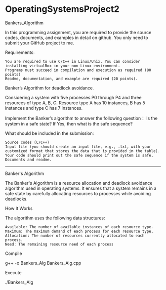 # OperatingSystemsProject2
Bankers_Algorithm

In this programming assignment, you are required to provide the source codes, documents, and examples in detail on github. You only need to submit your GitHub project to me.  

Requirements:

    You are required to use C/C++ in Linux/Unix. You can consider installing virtualBox in your non-Linux environment.
    Programs must succeed in compilation and execution as required (80 points)
    Readme, documentation, and example are required (20 points).

Banker’s Algorithm for deadlock avoidance.

Considering a system with five processes P0 through P4 and three resources of type A, B, C. Resource type A has 10 instances, B has 5 instances and type C has 7 instances. 

Implement the Banker’s algorithm to answer the following question： Is the system in a safe state? If Yes, then what is the safe sequence?

What should be included in the submission:

    Source codes (C/C++)
    Input file (you should create an input file, e.g., .txt, with your customized format that stores the data that is provided in the table).  
    Your code should print out the safe sequence if the system is safe.
    Documents and readme.

---------------------------------------------------------------

Banker's Algorithm

The Banker's Algorithm is a resource allocation and deadlock avoidance algorithm used in operating systems. It ensures that a system remains in a safe state by carefully allocating resources to processes while avoiding deadlocks.

How It Works

The algorithm uses the following data structures:

    Available: The number of available instances of each resource type.
    Maximum: The maximum demand of each process for each resource type.
    Allocation: The number of resources currently allocated to each process.
    Need: The remaining resource need of each process

Compile

g++ -o Bankers_Alg Bankers_Alg.cpp

Execute

./Bankers_Alg